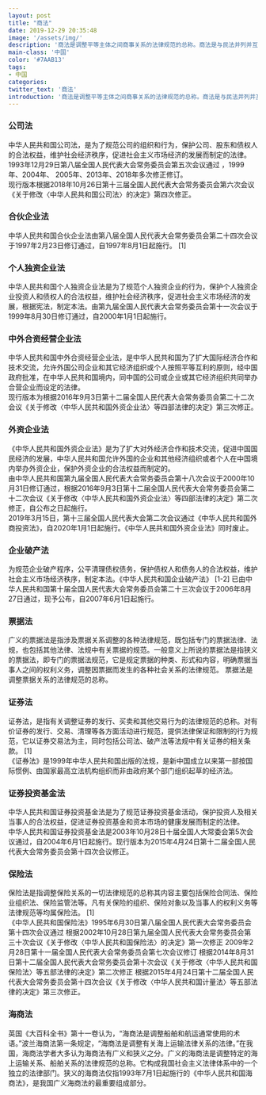 ```yaml
---
layout: post
title: "商法"
date: 2019-12-29 20:35:48
image: '/assets/img/'
description: '商法是调整平等主体之间商事关系的法律规范的总称。商法是与民法并列并互为补充的部门法。商法具有调整行为的营利性特征，又具有商主体严格法定等原则。主要包括公司法、保险法、合伙企业法、海商法、破产法、票据法等。'
main-class: '中国'
color: '#7AAB13'
tags:
- 中国
categories:
twitter_text: '商法'
introduction: '商法是调整平等主体之间商事关系的法律规范的总称。商法是与民法并列并互为补充的部门法。商法具有调整行为的营利性特征，又具有商主体严格法定等原则。主要包括公司法、保险法、合伙企业法、海商法、破产法、票据法等。'
---
```


### 公司法  
中华人民共和国公司法，是为了规范公司的组织和行为，保护公司、股东和债权人的合法权益，维护社会经济秩序，促进社会主义市场经济的发展而制定的法律。  
1993年12月29日第八届全国人民代表大会常务委员会第五次会议通过 ，1999年、2004年、 2005年、2013年、2018年多次修正修订。  
现行版本根据2018年10月26日第十三届全国人民代表大会常务委员会第六次会议《关于修改〈中华人民共和国公司法〉的决定》第四次修正。  

### 合伙企业法  
中华人民共和国合伙企业法由第八届全国人民代表大会常务委员会第二十四次会议于1997年2月23日修订通过，自1997年8月1日起施行。 [1]   

### 个人独资企业法   
中华人民共和国个人独资企业法是为了规范个人独资企业的行为，保护个人独资企业投资人和债权人的合法权益，维护社会经济秩序，促进社会主义市场经济的发展，根据宪法，制定本法。由第九届全国人民代表大会常务委员会第十一次会议于1999年8月30日修订通过，自2000年1月1日起施行。  

### 中外合资经营企业法    
中华人民共和国中外合资经营企业法，是中华人民共和国为了扩大国际经济合作和技术交流，允许外国公司企业和其它经济组织或个人按照平等互利的原则，经中国政府批准，在中华人民共和国境内，同中国的公司或企业或其它经济组织共同举办合营企业而设定的法律。  
现行版本为根据2016年9月3日第十二届全国人民代表大会常务委员会第二十二次会议《关于修改〈中华人民共和国外资企业法〉等四部法律的决定》第三次修正。  

### 外资企业法    
《中华人民共和国外资企业法》是为了扩大对外经济合作和技术交流，促进中国国民经济的发展，中华人民共和国允许外国的企业和其他经济组织或者个人在中国境内举办外资企业，保护外资企业的合法权益而制定的。  
由中华人民共和国第九届全国人民代表大会常务委员会第十八次会议于2000年10月31日修订通过，根据2016年9月3日第十二届全国人民代表大会常务委员会第二十二次会议《关于修改〈中华人民共和国外资企业法〉等四部法律的决定》第二次修正，自公布之日起施行。  
2019年3月15日，第十三届全国人民代表大会第二次会议通过《中华人民共和国外商投资法》，自2020年1月1日起施行。《中华人民共和国外资企业法》同时废止。  

### 企业破产法  
为规范企业破产程序，公平清理债权债务，保护债权人和债务人的合法权益，维护社会主义市场经济秩序，制定本法。《中华人民共和国企业破产法》 [1-2]  已由中华人民共和国第十届全国人民代表大会常务委员会第二十三次会议于2006年8月27日通过，现予公布，自2007年6月1日起施行。  

### 票据法  
广义的票据法是指涉及票据关系调整的各种法律规范，既包括专门的票据法律、法规，也包括其他法律、法规中有关票据的规范。一般意义上所说的票据法是指狭义的票据法，即专门的票据法规范，它是规定票据的种类、形式和内容，明确票据当事人之间的权利义务，调整因票据而发生的各种社会关系的法律规范。 票据法是调整票据关系的法律规范的总称。  

### 证券法  
证券法，是指有关调整证券的发行、买卖和其他交易行为的法律规范的总称。对有价证券的发行、交易、清理等各方面活动进行规范，提供法律保证和限制的行为规范，它以证券交易法为主，同时包括公司法、破产法等法规中有关证券的相关条款。 [1]   
《证券法》是1999年中华人民共和国出版的法规，是新中国成立以来第一部按国际惯例、由国家最高立法机构组织而非由政府某个部门组织起草的经济法。  

### 证券投资基金法  
中华人民共和国证券投资基金法是为了规范证券投资基金活动，保护投资人及相关当事人的合法权益，促进证券投资基金和资本市场的健康发展而制定的法律。  
中华人民共和国证券投资基金法是2003年10月28日十届全国人大常委会第5次会议通过，自2004年6月1日起施行。现行版本为2015年4月24日第十二届全国人民代表大会常务委员会第十四次会议修正。  

### 保险法  
保险法是指调整保险关系的一切法律规范的总称其内容主要包括保险合同法、保险业组织法、保险监管法等。凡有关保险的组织、保险对象以及当事人的权利义务等法律规范等均属保险法。 [1]   
《中华人民共和国保险法》1995年6月30日第八届全国人民代表大会常务委员会第十四次会议通过 根据2002年10月28日第九届全国人民代表大会常务委员会第三十次会议《关于修改〈中华人民共和国保险法〉的决定》第一次修正 2009年2月28日第十一届全国人民代表大会常务委员会第七次会议修订 根据2014年8月31日第十二届全国人民代表大会常务委员会第十次会议《关于修改〈中华人民共和国保险法〉等五部法律的决定》第二次修正 根据2015年4月24日第十二届全国人民代表大会常务委员会第十四次会议《关于修改〈中华人民共和国计量法〉等五部法律的决定》第三次修正。  


### 海商法  
英国《大百科全书》第十一卷认为，“海商法是调整船舶和航运通常使用的术语。”波兰海商法第一条规定，“海商法是调整有关海上运输法律关系的法律。”在我国，海商法学者大多认为海商法有广义和狭义之分。广义的海商法是调整特定的海上运输关系、船舶关系的法律规范的总称。它构成我国社会主义法律体系中的一个独立的法律部门。狭义的海商法仅指1993年7月1日起施行的《中华人民共和国海商法》，是我国广义海商法的最重要组成部分。  
